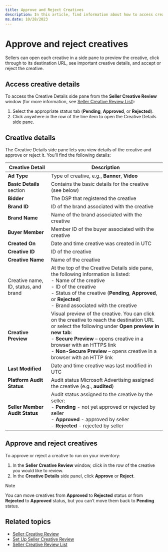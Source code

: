 ```yaml
---
title: Approve and Reject Creatives
description: In this article, find information about how to access creative details and how to accept or reject a creative as a seller.
ms.date: 10/28/2023
---
```


# Approve and reject creatives

Sellers can open each creative in a side pane to preview the creative, click through to its destination URL, see important creative details, and accept or reject the creative.

## Access creative details

To access the Creative Details side pane from the **Seller Creative Review** window (for more information, see [Seller Creative Review List](seller-creative-review-list.md)):

1. Select the appropriate status tab (**Pending**, **Approved**, or **Rejected**).
1. Click anywhere in the row of the line item to open the Creative Details side pane.

## Creative details

The Creative Details side pane lets you view details of the creative and approve or reject it. You’ll find the following details:

| Creative Detail | Description |
|---|---|
| **Ad Type** | Type of creative, e.g., **Banner**, **Video** |
| **Basic Details** section | Contains the basic details for the creative (see below) |
| **Bidder** | The DSP that registered the creative |
| **Brand ID** | ID of the brand associated with the creative |
| **Brand Name** | Name of the brand associated with the creative |
| **Buyer Member** | Member ID of the buyer associated with the creative |
| **Created On** | Date and time creative was created in UTC |
| **Creative ID** | ID of the creative |
| **Creative Name** | Name of the creative |
| Creative name, ID, status, and brand | At the top of the Creative Details side pane, the following information is listed: <br> - Name of the creative <br> - ID of the creative <br> - Status of the creative (**Pending**, **Approved**, or **Rejected**) <br> - Brand associated with the creative |
| **Creative Preview** | Visual preview of the creative. You can click on the creative to reach the destination URL or select the following under **Open preview in new tab**: <br> - **Secure Preview** – opens creative in a browser with an HTTPS link <br> - **Non-Secure Preview** – opens creative in a browser with an HTTP link |
| **Last Modified** | Date and time creative was last modified in UTC |
| **Platform Audit Status** | Audit status Microsoft Advertising assigned the creative (e.g., **audited**) |
| **Seller Member Audit Status** | Audit status assigned to the creative by the seller: <br> - **Pending** - not yet approved or rejected by seller <br> - **Approved** - approved by seller <br> - **Rejected** - rejected by seller |

## Approve and reject creatives

To approve or reject a creative to run on your inventory:

1. In the **Seller Creative Review** window, click in the row of the creative you would like to review.
1. In the **Creative Details** side panel, click **Approve** or **Reject**.

> [!NOTE]
> You can move creatives from **Approved** to **Rejected** status or from **Rejected** to **Approved** status, but you can’t move them back to **Pending** status.

## Related topics

- [Seller Creative Review](seller-creative-review.md)
- [Set Up Seller Creative Review](set-up-seller-creative-review.md)
- [Seller Creative Review List](seller-creative-review-list.md)
